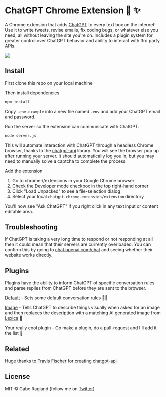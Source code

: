 # ChatGPT Chrome Extension 🤖 ✨

A Chrome extension that adds [ChatGPT](https://chat.openai.com) to every text box on the internet! Use it to write tweets, revise emails, fix coding bugs, or whatever else you need, all without leaving the site you're on. Includes a plugin system for greater control over ChatGPT behavior and ability to interact with 3rd party APIs.

![](https://i.imgur.com/CPMOyG7.gif)

## Install

First clone this repo on your local machine

Then install dependencies

```bash
npm install
```

Copy `.env-example` into a new file named `.env` and add your ChatGPT email and password.

Run the server so the extension can communicate with ChatGPT.

```bash
node server.js
```

This will automate interaction with ChatGPT through a headless Chrome browser, thanks to the [chatgpt-api](https://github.com/transitive-bullshit/chatgpt-api) library. You will see the browser pop up after running your server. It should automatically log you in, but you may need to manually solve a captcha to complete the process.

Add the extension

1. Go to chrome://extensions in your Google Chrome browser
2. Check the Developer mode checkbox in the top right-hand corner
3. Click "Load Unpacked" to see a file-selection dialog
4. Select your local `chatgpt-chrome-extension/extension` directory

You'll now see "Ask ChatGPT" if you right click in any text input or content editable area.

## Troubleshooting

If ChatGPT is taking a very long time to respond or not responding at all then it could mean that their servers are currently overloaded. You can confirm this by going to [chat.openai.com/chat](https://chat.openai.com/chat) and seeing whether their website works directly.

## Plugins

Plugins have the ability to inform ChatGPT of specific conversation rules and parse replies from ChatGPT before they are sent to the browser.

[Default](/plugins/Default.js) - Sets some default conversation rules 🧑‍🏫

[Image](/plugins/Image.js) - Tells ChatGPT to describe things visually when asked for an image and then replaces the description with a matching AI generated image from [Lexica](http://lexica.art) 📸

Your really cool plugin - Go make a plugin, do a pull-request and I'll add it the list 🤝

## Related

Huge thanks to <a href="https://twitter.com/transitive_bs">Travis Fischer</a> for creating [chatgpt-api](https://github.com/transitive-bullshit/chatgpt-api)

## License

MIT © Gabe Ragland (follow me on <a href="https://twitter.com/gabe_ragland">Twitter</a>)
